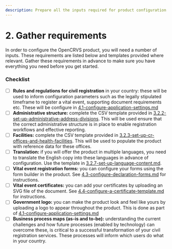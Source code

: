 ```yaml
---
description: Prepare all the inputs required for product configuration.
---
```


# 2. Gather requirements

In order to configure the OpenCRVS product, you will need a number of inputs. These requirements are listed below and templates provided where relevant. Gather these requirements in advance to make sure you have everything you need before you get started.&#x20;

### Checklist

* [ ] **Rules and regulations for civil registration** in your country: these will be used to inform configuration parameters such as the legally stipulated timeframe to register a vital event, supporting document requirements etc. These will be configure in [4.1-configure-application-settings.md](4.-configuration/4.1-configure-application-settings.md "mention")
* [ ] **Administrative structure:** complete the CSV template provided in [3.2.2-set-up-administrative-address-divisions](3.-installation/3.2-set-up-your-own-country-configuration/3.2.2-set-up-administrative-address-divisions/ "mention"). This will be used ensure that the correct administrative structure is in place to enable registration workflows and effective reporting.
* [ ] **Facilities:** complete the CSV template provided in [3.2.3-set-up-cr-offices-and-health-facilities](3.-installation/3.2-set-up-your-own-country-configuration/3.2.3-set-up-cr-offices-and-health-facilities/ "mention"). This will be used to populate the product with reference data for these offices.
* [ ] **Translation:** if you will offer the product in multiple languages, you need to translate the English copy into these languages in advance of configuration. Use the template in [3.2.7-set-up-language-content.md](3.-installation/3.2-set-up-your-own-country-configuration/3.2.7-set-up-language-content.md "mention").
* [ ] **Vital event registration forms:** you can configure your forms using the form builder in the product. See [4.3-configure-declaration-forms.md](4.-configuration/4.3-configure-declaration-forms.md "mention") for instructions.
* [ ] **Vital event certificates:** you can add your certificates by uploading an SVG file of the document. See [4.4-configure-a-certificate-template.md](4.-configuration/4.4-configure-a-certificate-template.md "mention") for instructions.
* [ ] **Government logo:** you can make the product look and feel like yours by uploading a logo to appear throughout the product. This is done as part of [4.1-configure-application-settings.md](4.-configuration/4.1-configure-application-settings.md "mention")
* [ ] **Business process maps (as-is and to-be):** understanding the current challenges and how future processes (enabled by technology) can overcome these, is critical to a successful transformation of your civil registration services. These processes will inform which users do what in your country.
